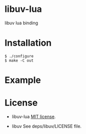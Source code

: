 # libuv-lua
libuv lua binding

# Installation

    $ ./configure
    $ make -C out

# Example


# License

- libuv-lua
[MIT license](http://www.opensource.org/licenses/mit-license.php).

- libuv
See deps/libuv/LICENSE file.
